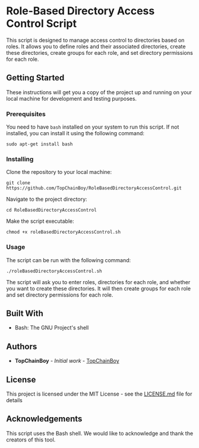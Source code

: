 # Role-Based Directory Access Control Script

This script is designed to manage access control to directories based on roles. It allows you to define roles and their associated directories, create these directories, create groups for each role, and set directory permissions for each role.

## Getting Started

These instructions will get you a copy of the project up and running on your local machine for development and testing purposes.

### Prerequisites

You need to have `bash` installed on your system to run this script. If not installed, you can install it using the following command:

```
sudo apt-get install bash
```

### Installing

Clone the repository to your local machine:

```
git clone https://github.com/TopChainBoy/RoleBasedDirectoryAccessControl.git
```

Navigate to the project directory:

```
cd RoleBasedDirectoryAccessControl
```
Make the script executable:

```
chmod +x roleBasedDirectoryAccessControl.sh
```

### Usage

The script can be run with the following command:

```
./roleBasedDirectoryAccessControl.sh
```

The script will ask you to enter roles, directories for each role, and whether you want to create these directories. It will then create groups for each role and set directory permissions for each role.

## Built With

- Bash: The GNU Project's shell

## Authors

* **TopChainBoy** - *Initial work* - [TopChainBoy](https://github.com/TopChainBoy)

## License

This project is licensed under the MIT License - see the [LICENSE.md](LICENSE.md) file for details

## Acknowledgements

This script uses the Bash shell. We would like to acknowledge and thank the creators of this tool.